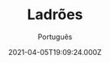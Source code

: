 ---
id: '06ac6cf8-b35f-4f79-8c42-a0b3e326ffb8'
type: 'movie' # Filme, Série, Anime
title: "Ladrões"
synopsis: ["Um grupo de ladrões profissionais planeja executar um roubo num hipódromo em Los Angeles, o que leva a consequências imprevisíveis e mortais.",
]
originalTitle: "Thieves"
date: '2021-04-05T19:09:24.000Z'
update: '2021-04-05T19:09:24.000Z'
releaseDate: '2018-01-01T03:00:00.000Z'
imdb:
  rating: '6.8' # 8.5
  id: '' # tt0470752
duration: '1h 20 Min'
trailer:
  urls: [
    'hESLMFHkSPo',
  ]
tags: ['1080p']
genre: ['Crime'] #
quality: 'WEB-DL' # BluRay, WEB-DL, HDTV, WEB-DL4K, WEB-DLe
format: 'Mkv' # MKV, MP4, TS
audio: 'Inglês' # Dublado, Legendado, Dual Audio, Dub & Leg
subtitle: 'Português' # Português, inglês,
size: '1.81 GB' # 4.8 GB
audioQuality: 10
videoQuality: 10
directors: []
#  - name: 'Lana Wachowski'
#    image: ''
#  - name: 'Lilly Wachowski'
#    image: ''
cast: []
#  - name: 'Keanu Reeves'
#    image: ''
#    characterName: 'Neo'
writers: []
#  - name: ''
#    image: ''
maturityRating:
  age: '' # L , 10, 12, 14, 16, 18
  topics: [''] # Violence, Illegal drugs, Inappropriate Language, Legal Drugs, Sexual Content, Extreme Violence
###########################################
download:
  
  - url: 'magnet:?xt=urn:btih:D729806DC20C7627716E0743297AEB296230DA5F&dn=Thieves.2018.1080p.WEBRip.Legendado.mkv&tr=udp%3a%2f%2ftracker.openbittorrent.com%3a1337%2fannounce&tr=udp%3a%2f%2ftracker.opentrackr.org%3a1337%2fannounce'
    resolution: '1080p' # 720p, 1080p, 4K,
    audio: 'Legendado' # Dublado, Legendado, Dual Audio
    size: '' # 4.8 GB
    quality: '' # BluRay, WEB-DL
    format: '' # MKV
images:
  cover: '/assets/movies/ladroes.jpg'
  background: '/assets/movies/'
---